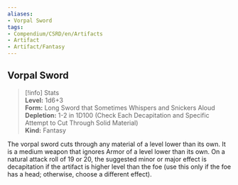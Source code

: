 ```yaml
---
aliases:
- Vorpal Sword
tags:
- Compendium/CSRD/en/Artifacts
- Artifact
- Artifact/Fantasy
---
```


  
## Vorpal Sword  
>[!info] Stats  
> **Level:** 1d6+3  
> **Form:** Long Sword that Sometimes Whispers and Snickers Aloud  
> **Depletion:** 1-2 in 1D100 (Check Each Decapitation and Specific Attempt to Cut Through Solid Material)  
> **Kind:** Fantasy
  
The vorpal sword cuts through any material of a level lower than its own. It is a medium weapon that ignores Armor of a level lower than its own. On a natural attack roll of 19 or 20, the suggested minor or major effect is decapitation if the artifact is higher level than the foe (use this only if the foe has a head; otherwise, choose a different effect).